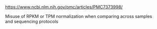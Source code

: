 https://www.ncbi.nlm.nih.gov/pmc/articles/PMC7373998/


Misuse of RPKM or TPM normalization when comparing across samples and sequencing protocols

